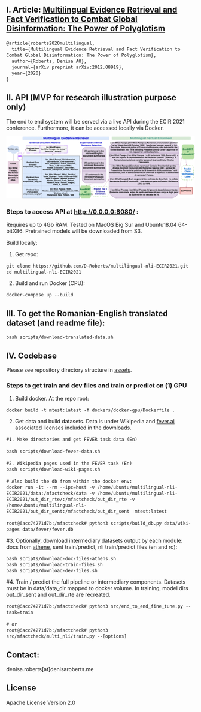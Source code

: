 ## I. Article: [Multilingual Evidence Retrieval and Fact Verification to Combat Global Disinformation: The Power of Polyglotism](https://arxiv.org/pdf/2012.08919.pdf)
```
@article{roberts2020multilingual,
  title={Multilingual Evidence Retrieval and Fact Verification to Combat Global Disinformation: The Power of Polyglotism},
  author={Roberts, Denisa AO},
  journal={arXiv preprint arXiv:2012.08919},
  year={2020}
}
```


## II. API (MVP for research illustration purpose only)
The end to end system will be served via a live API during the ECIR 2021 conference. Furthermore, it can be accessed locally via Docker. 

![Multilingual evidence retrieval and fact verification system.](/assets/pacepa_eg.png)


### Steps to access API at http://0.0.0.0:8080/ :

Requires up to 4Gb RAM. 
Tested on MacOS Big Sur and Ubuntu18.04 64-bitX86. Pretrained models will be downloaded from S3.

Build locally:
1. Get repo:
```
git clone https://github.com/D-Roberts/multilingual-nli-ECIR2021.git
cd multilingual-nli-ECIR2021
```

2. Build and run Docker (CPU):
```
docker-compose up --build
```

## III. To get the Romanian-English translated dataset (and readme file):
```
bash scripts/download-translated-data.sh
```


## IV. Codebase
Please see repository directory structure in [assets](https://github.com/D-Roberts/multilingual-nli-ECIR2021/blob/main/assets/dir_struct.txt).


### Steps to get train and dev files and train or predict on (1) GPU 

1. Build docker. At the repo root:
```
docker build -t mtest:latest -f dockers/docker-gpu/Dockerfile .
```
2. Get data and build datasets. Data is under Wikipedia and [fever.ai](https://fever.ai/) associated licenses included in the downloads.

```
#1. Make directories and get FEVER task data (En)

bash scripts/download-fever-data.sh

#2. Wikipedia pages used in the FEVER task (En)
bash scripts/download-wiki-pages.sh

# Also build the db from within the docker env:
docker run -it --rm --ipc=host -v /home/ubuntu/multilingual-nli-ECIR2021/data:/mfactcheck/data -v /home/ubuntu/multilingual-nli-ECIR2021/out_dir_rte/:/mfactcheck/out_dir_rte -v /home/ubuntu/multilingual-nli-ECIR2021/out_dir_sent:/mfactcheck/out_dir_sent  mtest:latest

root@6acc74271d7b:/mfactcheck# python3 scripts/build_db.py data/wiki-pages data/fever/fever.db
```

#3. Optionally, download intermediary datasets output by each module: docs from [athene](https://github.com/UKPLab/fever-2018-team-athene), sent train/predict, nli train/predict files (en and ro):

```
bash scripts/download-doc-files-athens.sh
bash scripts/download-train-files.sh
bash scripts/download-dev-files.sh
```
#4. Train / predict the full pipeline or intermediary components. Datasets must be in data/data_dir mapped to docker volume. In training, model dirs out_dir_sent and out_dir_rte are recreated.
```
root@6acc74271d7b:/mfactcheck# python3 src/end_to_end_fine_tune.py --task=train

# or
root@6acc74271d7b:/mfactcheck# python3 src/mfactcheck/multi_nli/train.py --[options]
```


## Contact:
denisa.roberts[at]denisaroberts.me

## License
Apache License Version 2.0
